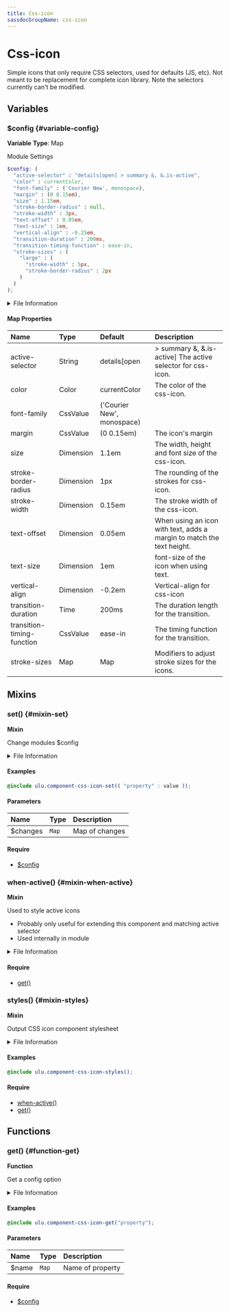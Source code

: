 ```yaml
---
title: Css-icon
sassdocGroupName: css-icon
---
```



# Css-icon

<div class="type-large">

Simple icons that only require CSS selectors, used for defaults (JS, etc). Not meant to be replacement for complete icon library. Note the selectors currently can't be modified.

</div>



## Variables




<div class="sassdoc-item-header">

###  $config {#variable-config}

  <div class="sassdoc-item-header__labels">
    <span class="tag tag--primary"><strong>Variable</strong></span> <span class="tag"><strong>Type</strong>: Map</span>
  </div>

</div>

  

Module Settings
    
    

``` scss
$config: (
  "active-selector" : "details[open] > summary &, &.is-active",
  "color" : currentColor,
  "font-family" : ('Courier New', monospace),
  "margin" : (0 0.15em),
  "size" : 1.15em,
  "stroke-border-radius" : null,
  "stroke-width" : 3px,
  "text-offset" : 0.05em,
  "text-size" : 1em,
  "vertical-align" : -0.25em,
  "transition-duration" : 200ms, 
  "transition-timing-function" : ease-in,
  "stroke-sizes" : (
    "large" : (
      "stroke-width" : 5px,
      "stroke-border-radius" : 2px
    )
  )
);
```
  


<details>
  <summary>File Information</summary>
  
- **File:** _css-icon.scss
- **Group:** css-icon
- **Type:** variable
- **Lines (comments):** 24-38
- **Lines (code):** 40-59

</details>

    

#### Map Properties


|Name|Type|Default|Description|
|:--|:--|:--|:--|
|active-selector|String|details[open|> summary &, &.is-active] The active selector for css-icon.|
|color|Color|currentColor|The color of the css-icon.|
|font-family|CssValue|('Courier New', monospace)||
|margin|CssValue|(0 0.15em)|The icon's margin|
|size|Dimension|1.1em|The width, height and font size of the css-icon.|
|stroke-border-radius|Dimension|1px|The rounding of the strokes for css-icon.|
|stroke-width|Dimension|0.15em|The stroke width of the css-icon.|
|text-offset|Dimension|0.05em|When using an icon with text, adds a margin to match the text height.|
|text-size|Dimension|1em|font-size of the icon when using text.|
|vertical-align|Dimension|-0.2em|Vertical-align for css-icon|
|transition-duration|Time|200ms|The duration length for the transition.|
|transition-timing-function|CssValue|ease-in|The timing function for the transition.|
|stroke-sizes|Map|Map|Modifiers to adjust stroke sizes for the icons.|

    
  

## Mixins




<div class="sassdoc-item-header">

###  set() {#mixin-set}

  <div class="sassdoc-item-header__labels">
    <span class="tag tag--primary"><strong>Mixin</strong></span>
  </div>

</div>

  

Change modules $config
    
    


<details>
  <summary>File Information</summary>
  
- **File:** _css-icon.scss
- **Group:** css-icon
- **Type:** mixin
- **Lines (comments):** 61-64
- **Lines (code):** 66-68

</details>

    

#### Examples

      


``` scss
@include ulu.component-css-icon-set(( "property" : value ));
```
  



      

#### Parameters


|Name|Type|Description|
|:--|:--|:--|
|$changes|`Map`|Map of changes|

    

#### Require

- [$config](/sass/components/accordion/#variable-config)
  


<div class="sassdoc-item-header">

###  when-active() {#mixin-when-active}

  <div class="sassdoc-item-header__labels">
    <span class="tag tag--primary"><strong>Mixin</strong></span>
  </div>

</div>

  

Used to style active icons
- Probably only useful for extending this component and matching active selector
- Used internally in module
    
    


<details>
  <summary>File Information</summary>
  
- **File:** _css-icon.scss
- **Group:** css-icon
- **Type:** mixin
- **Lines (comments):** 79-81
- **Lines (code):** 83-87

</details>

    

#### Require

- [get()](/sass/components/accordion/#function-get)
  


<div class="sassdoc-item-header">

###  styles() {#mixin-styles}

  <div class="sassdoc-item-header__labels">
    <span class="tag tag--primary"><strong>Mixin</strong></span>
  </div>

</div>

  

Output CSS icon component stylesheet
    
    


<details>
  <summary>File Information</summary>
  
- **File:** _css-icon.scss
- **Group:** css-icon
- **Type:** mixin
- **Lines (comments):** 99-101
- **Lines (code):** 103-434

</details>

    

#### Examples

      


``` scss
@include ulu.component-css-icon-styles();
```
  



      

#### Require

- [when-active()](/sass/components/css-icon/#mixin-when-active)
- [get()](/sass/components/accordion/#function-get)
  
  

## Functions




<div class="sassdoc-item-header">

###  get() {#function-get}

  <div class="sassdoc-item-header__labels">
    <span class="tag tag--primary"><strong>Function</strong></span>
  </div>

</div>

  

Get a config option
    
    


<details>
  <summary>File Information</summary>
  
- **File:** _css-icon.scss
- **Group:** css-icon
- **Type:** function
- **Lines (comments):** 70-73
- **Lines (code):** 75-77

</details>

    

#### Examples

      


``` scss
@include ulu.component-css-icon-get("property");
```
  



      

#### Parameters


|Name|Type|Description|
|:--|:--|:--|
|$name|`Map`|Name of property|

    

#### Require

- [$config](/sass/components/accordion/#variable-config)
  
  
  